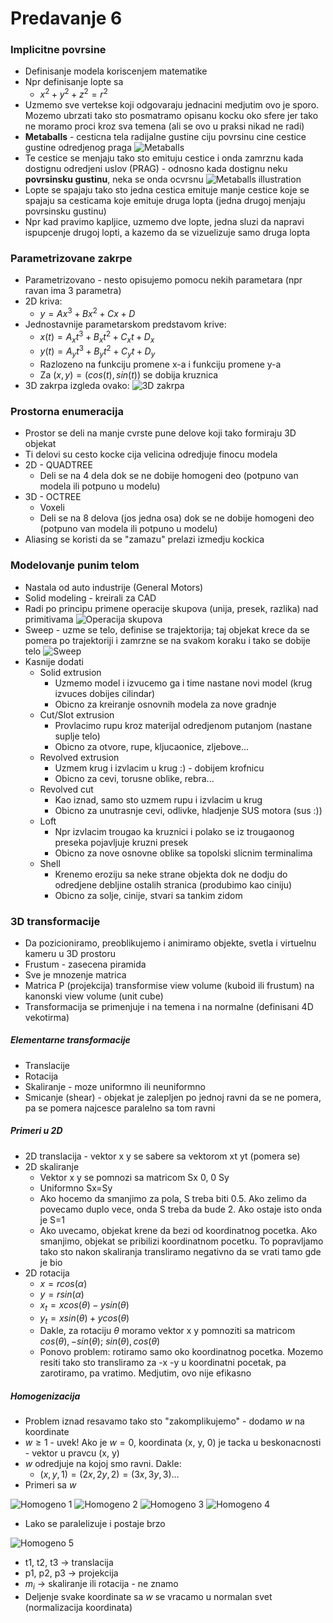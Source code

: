 # Predavanje 6

### Implicitne povrsine
- Definisanje modela koriscenjem matematike
- Npr definisanje lopte sa
    - $x^2 + y^2 + z^2 = r^2$
- Uzmemo sve vertekse koji odgovaraju jednacini medjutim ovo je sporo. Mozemo ubrzati tako sto posmatramo opisanu kocku oko sfere jer tako ne moramo proci kroz sva temena (ali se ovo u praksi nikad ne radi)
- **Metaballs** - cesticna tela radijalne gustine ciju povrsinu cine cestice gustine odredjenog praga
![Metaballs](img/metaballs.png)
- Te cestice se menjaju tako sto emituju cestice i onda zamrznu kada dostignu odredjeni uslov (PRAG) - odnosno kada dostignu neku **povrsinsku gustinu**, neka se onda ocvrsnu
![Metaballs illustration](img/metaballs-illustration.png)
- Lopte se spajaju tako sto jedna cestica emituje manje cestice koje se spajaju sa cesticama koje emituje druga lopta (jedna drugoj menjaju povrsinsku gustinu)
- Npr kad pravimo kapljice, uzmemo dve lopte, jedna sluzi da napravi ispupcenje drugoj lopti, a kazemo da se vizuelizuje samo druga lopta

### Parametrizovane zakrpe
- Parametrizovano - nesto opisujemo pomocu nekih parametara (npr ravan ima 3 parametra)
- 2D kriva:
    - $y = Ax^3 + Bx^2 + Cx + D$
- Jednostavnije parametarskom predstavom krive:
    - $x(t) = A_xt^3 + B_xt^2 + C_xt + D_x$
    - $y(t) = A_yt^3 + B_yt^2 + C_yt + D_y$
    - Razlozeno na funkciju promene x-a i funkciju promene y-a
    - Za $(x, y) = (cos(t), sin(t))$ se dobija kruznica
- 3D zakrpa izgleda ovako:
    ![3D zakrpa](img/3d-zakrpa.png)

### Prostorna enumeracija
- Prostor se deli na manje cvrste pune delove koji tako formiraju 3D objekat
- Ti delovi su cesto kocke cija velicina odredjuje finocu modela
- 2D - QUADTREE
    - Deli se na 4 dela dok se ne dobije homogeni deo (potpuno van modela ili potpuno u modelu)
- 3D - OCTREE
    - Voxeli
    - Deli se na 8 delova (jos jedna osa) dok se ne dobije homogeni deo (potpuno van modela ili potpuno u modelu)
- Aliasing se koristi da se "zamazu" prelazi izmedju kockica

### Modelovanje punim telom
- Nastala od auto industrije (General Motors)
- Solid modeling - kreirali za CAD
- Radi po principu primene operacije skupova (unija, presek, razlika) nad primitivama
![Operacija skupova](img/operacija-skupova.png)
- Sweep - uzme se telo, definise se trajektorija; taj objekat krece da se pomera po trajektoriji i zamrzne se na svakom koraku i tako se dobije telo
![Sweep](img/sweep.png)
- Kasnije dodati
    - Solid extrusion
        - Uzmemo model i izvucemo ga i time nastane novi model (krug izvuces dobijes cilindar)
        - Obicno za kreiranje osnovnih modela za nove gradnje
    - Cut/Slot extrusion
        - Provlacimo rupu kroz materijal odredjenom putanjom (nastane suplje telo)
        - Obicno za otvore, rupe, kljucaonice, zljebove...
    - Revolved extrusion
        - Uzmem krug i izvlacim u krug :) - dobijem krofnicu
        - Obicno za cevi, torusne oblike, rebra...
    - Revolved cut
        - Kao iznad, samo sto uzmem rupu i izvlacim u krug
        - Obicno za unutrasnje cevi, odlivke, hladjenje SUS motora (sus :))
    - Loft
        - Npr izvlacim trougao ka kruznici i polako se iz trougaonog preseka pojavljuje kruzni presek
        - Obicno za nove osnovne oblike sa topolski slicnim terminalima
    - Shell
        - Krenemo eroziju sa neke strane objekta dok ne dodju do odredjene debljine ostalih stranica (produbimo kao ciniju)
        - Obicno za solje, cinije, stvari sa tankim zidom

### 3D transformacije
- Da pozicioniramo, preoblikujemo i animiramo objekte, svetla i virtuelnu kameru u 3D prostoru
- Frustum - zasecena piramida
- Sve je mnozenje matrica
- Matrica P (projekcija) transformise view volume (kuboid ili frustum) na kanonski view volume (unit cube)
- Transformacija se primenjuje i na temena i na normalne (definisani 4D vekotirma)

##### Elementarne transformacije
- Translacije
- Rotacija
- Skaliranje - moze uniformno ili neuniformno
- Smicanje (shear) - objekat je zalepljen po jednoj ravni da se ne pomera, pa se pomera najcesce paralelno sa tom ravni

##### Primeri u 2D
- 2D translacija - vektor x y se sabere sa vektorom xt yt (pomera se)
- 2D skaliranje 
    - Vektor x y se pomnozi sa matricom Sx 0, 0 Sy
    - Uniformno Sx=Sy
    - Ako hocemo da smanjimo za pola, S treba biti 0.5. Ako zelimo da povecamo duplo vece, onda S treba da bude 2. Ako ostaje isto onda je S=1
    - Ako uvecamo, objekat krene da bezi od koordinatnog pocetka. Ako smanjimo, objekat se pribilizi koordinatnom pocetku. To popravljamo tako sto nakon skaliranja transliramo negativno da se vrati tamo gde je bio
- 2D rotacija
    - $x = r cos(\alpha)$
    - $y = r sin(\alpha)$
    - $x_t = xcos(\theta) - ysin(\theta)$
    - $y_t = xsin(\theta) + ycos(\theta)$
    - Dakle, za rotaciju $\theta$ moramo vektor x y pomnoziti sa matricom $cos(\theta),  -sin(\theta)$; $sin(\theta), cos(\theta)$
    - Ponovo problem: rotiramo samo oko koordinatnog pocetka. Mozemo resiti tako sto transliramo za -x -y u koordinatni pocetak, pa zarotiramo, pa vratimo. Medjutim, ovo nije efikasno

##### Homogenizacija
- Problem iznad resavamo tako sto "zakomplikujemo" - dodamo $w$ na koordinate
- $w \ge 1$ - uvek! Ako je $w=0$, koordinata (x, y, 0) je tacka u beskonacnosti - vektor u pravcu (x, y)
- $w$ odredjuje na kojoj smo ravni. Dakle:
    - $(x, y, 1) = (2x, 2y, 2) = (3x, 3y, 3)...$
- Primeri sa $w$

![Homogeno 1](img/homogeno-1.png)
![Homogeno 2](img/homogeno-2.png)
![Homogeno 3](img/homogeno-3.png)
![Homogeno 4](img/homogeno-4.png)

- Lako se paralelizuje i postaje brzo

![Homogeno 5](img/homogeno-5.png)

- t1, t2, t3 -> translacija
- p1, p2, p3 -> projekcija
- $m_i$ -> skaliranje ili rotacija - ne znamo
- Deljenje svake koordinate sa $w$ se vracamo u normalan svet (normalizacija koordinata)
